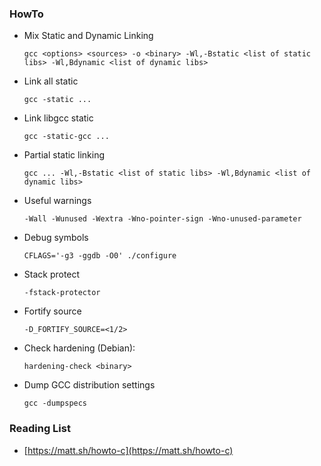 ### HowTo

-   Mix Static and Dynamic Linking

        gcc <options> <sources> -o <binary> -Wl,-Bstatic <list of static libs> -Wl,Bdynamic <list of dynamic libs>

-   Link all static

        gcc -static ...

-   Link libgcc static

        gcc -static-gcc ...

-   Partial static linking

        gcc ... -Wl,-Bstatic <list of static libs> -Wl,Bdynamic <list of dynamic libs>

-   Useful warnings

        -Wall -Wunused -Wextra -Wno-pointer-sign -Wno-unused-parameter

-   Debug symbols

        CFLAGS='-g3 -ggdb -O0' ./configure

-   Stack protect

        -fstack-protector

-   Fortify source

        -D_FORTIFY_SOURCE=<1/2>

-   Check hardening (Debian):

        hardening-check <binary>

-   Dump GCC distribution settings

        gcc -dumpspecs

### Reading List

-   [https://matt.sh/howto-c](https://matt.sh/howto-c)

